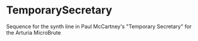 # TemporarySecretary
Sequence for the synth line in Paul McCartney's "Temporary Secretary" for the Arturia MicroBrute
